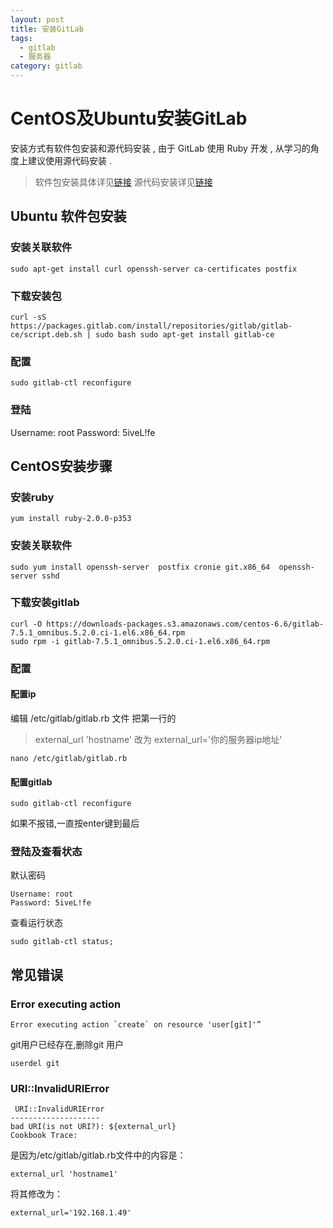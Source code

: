 ```yaml
---
layout: post
title: 安装GitLab
tags:
  - gitlab
  - 服务器
category: gitlab
---
```


# CentOS及Ubuntu安装GitLab
安装方式有软件包安装和源代码安装 , 由于 GitLab 使用 Ruby 开发 , 从学习的角度上建议使用源代码安装 .
>软件包安装具体详见[链接](https://about.gitlab.com/downloads/)
>源代码安装详见[链接](https://gitlab.com/gitlab-org/gitlab-ee/blob/8-5-stable-ee/doc/install/installation.md)

## Ubuntu 软件包安装


### 安装关联软件　
    sudo apt-get install curl openssh-server ca-certificates postfix

### 下载安装包　
    curl -sS https://packages.gitlab.com/install/repositories/gitlab/gitlab-ce/script.deb.sh | sudo bash sudo apt-get install gitlab-ce

### 配置　
    sudo gitlab-ctl reconfigure

### 登陆
Username: root
Password: 5iveL!fe

## CentOS安装步骤

### 安装ruby

```console
yum install ruby-2.0.0-p353
```

### 安装关联软件

```console
sudo yum install openssh-server  postfix cronie git.x86_64  openssh-server sshd
```

###  下载安装gitlab

```console
curl -O https://downloads-packages.s3.amazonaws.com/centos-6.6/gitlab-7.5.1_omnibus.5.2.0.ci-1.el6.x86_64.rpm
sudo rpm -i gitlab-7.5.1_omnibus.5.2.0.ci-1.el6.x86_64.rpm
```


### 配置

#### 配置ip

编辑 /etc/gitlab/gitlab.rb 文件
把第一行的
>external_url 'hostname'
改为
>external_url='你的服务器ip地址'

```console
nano /etc/gitlab/gitlab.rb
```

#### 配置gitlab

```console
sudo gitlab-ctl reconfigure
```
如果不报错,一直按enter键到最后

### 登陆及查看状态
默认密码

```console
Username: root
Password: 5iveL!fe
```
查看运行状态

```console
sudo gitlab-ctl status;
```

## 常见错误

### Error executing action
```console
Error executing action `create` on resource 'user[git]'”
```
git用户已经存在,删除git 用户
```console
userdel git
```

### URI::InvalidURIError

```console
 URI::InvalidURIError
--------------------
bad URI(is not URI?): ${external_url}
Cookbook Trace:
```
是因为/etc/gitlab/gitlab.rb文件中的内容是：

```console
external_url 'hostname1'
```
将其修改为：

```console
external_url='192.168.1.49'
```